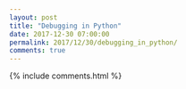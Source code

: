 ```yaml
---
layout: post
title: "Debugging in Python"
date: 2017-12-30 07:00:00
permalink: 2017/12/30/debugging_in_python/
comments: true
---
```

{% include comments.html %}